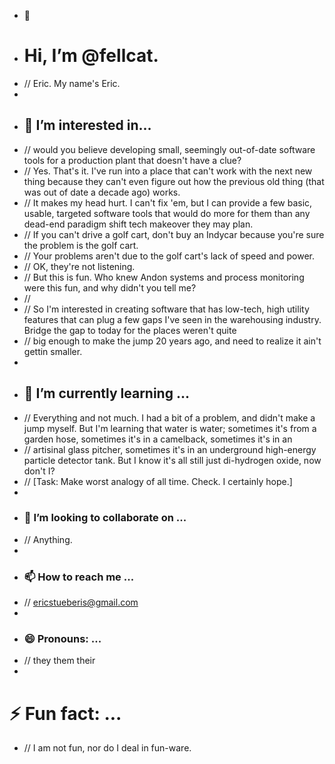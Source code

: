 - 👋
- # Hi, I’m @fellcat.
- // Eric. My name's Eric.
- 
- ## 👀 I’m interested in...
- // would you believe developing small, seemingly out-of-date software tools for a production plant that doesn't have a clue?
- // Yes. That's it. I've run into a place that can't work with the next new thing because they can't even figure out how the previous old thing (that was out of date a decade ago) works.
- // It makes my head hurt. I can't fix 'em, but I can provide a few basic, usable, targeted software tools that would do more for them than any dead-end paradigm shift tech makeover they may plan.
- // If you can't drive a golf cart, don't buy an Indycar because you're sure the problem is the golf cart.
- // Your problems aren't due to the golf cart's lack of speed and power.
- // OK, they're not listening.
- // But this is fun. Who knew Andon systems and process monitoring were this fun, and why didn't you tell me?
- //
- // So I'm interested in creating software that has low-tech, high utility features that can plug a few gaps I've seen in the warehousing industry. Bridge the gap to today for the places weren't quite
- // big enough to make the jump 20 years ago, and need to realize it ain't gettin smaller.
- 
- ## 🌱 I’m currently learning ...
- // Everything and not much. I had a bit of a problem, and didn't make a jump myself. But I'm learning that water is water; sometimes it's from a garden hose, sometimes it's in a camelback, sometimes it's in an
- // artisinal glass pitcher, sometimes it's in an underground high-energy particle detector tank. But I know it's all still just di-hydrogen oxide, now don't I?
- // [Task: Make worst analogy of all time. Check. I certainly hope.]
-
- ### 💞️ I’m looking to collaborate on ...
- // Anything.
- 
- ### 📫 How to reach me ...
- // ericstueberis@gmail.com
- 
- ### 😄 Pronouns: ...
- // they them their
- 
# ⚡ Fun fact: ...
- // I am not fun, nor do I deal in fun-ware.

<!---
fellcat/fellcat is a ✨ special ✨ repository because its `README.md` (this file) appears on your GitHub profile.
You can click the Preview link to take a look at your changes.
--->
